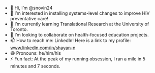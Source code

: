 - 👋 Hi, I’m @snovin24
- 👀 I’m interested in installing systems-level changes to improve HIV preventative care!
- 🌱 I’m currently learning Translational Research at the University of Toronto.
- 💞️ I’m looking to collaborate on health-focused education projects.
- 📫 How to reach me: LinkedIn! Here is a link to my profile: www.linkedin.com/in/shayan-n
- 😄 Pronouns: he/him/his
- ⚡ Fun fact: At the peak of my running obsession, I ran a mile in 5 minutes and 7 seconds.

<!---
snovin24/snovin24 is a ✨ special ✨ repository because its `README.md` (this file) appears on your GitHub profile.
You can click the Preview link to take a look at your changes.
--->

